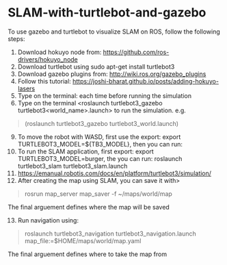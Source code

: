 # SLAM-with-turtlebot-and-gazebo

To use gazebo and turtlebot to visualize SLAM on ROS, follow the following steps:

1. Download hokuyo node from: https://github.com/ros-drivers/hokuyo_node
2. Download turtlebot using sudo apt-get install turtlebot3
3. Download gazebo plugins from: http://wiki.ros.org/gazebo_plugins
4. Follow this tutorial: https://joshi-bharat.github.io/posts/adding-hokuyo-lasers
5. Type on the terminal: <export TURTLEBOT3_MODEL=burger> each time before running the simulation
6. Type on the terminal <roslaunch turtlebot3_gazebo turtlebot3<world_name>.launch> to run the simulation. e.g. 
> (roslaunch turtlebot3_gazebo turtlebot3_world.launch)


9. To move the robot with WASD, first use the export: export TURTLEBOT3_MODEL=${TB3_MODEL}, then you can run: <roslaunch turtlebot3_teleop turtlebot3_teleop_key.launch>
10. To run the SLAM application, first export: export TURTLEBOT3_MODEL=burger, the you can run: roslaunch turtlebot3_slam turtlebot3_slam.launch
11. https://emanual.robotis.com/docs/en/platform/turtlebot3/simulation/
12. After creating the map using SLAM, you can save it with>

> rosrun map_server map_saver -f ~/maps/world/map

The final arguement defines where the map will be saved

13. Run navigation using:
> roslaunch turtlebot3_navigation turtlebot3_navigation.launch map_file:=$HOME/maps/world/map.yaml

The final arguement defines where to take the map from 

